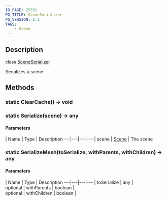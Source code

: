 ```yaml
---
ID_PAGE: 25331
PG_TITLE: SceneSerializer
PG_VERSION: 2.1
TAGS:
    - Scene
---
```

## Description

class [SceneSerializer](/classes/3.0/SceneSerializer)

Serializes a scene

## Methods

### static ClearCache() &rarr; void


### static Serialize(scene) &rarr; any



#### Parameters
 | Name | Type | Description
---|---|---|---
 | scene | [Scene](/classes/3.0/Scene) |      The scene

### static SerializeMesh(toSerialize, withParents, withChildren) &rarr; any



#### Parameters
 | Name | Type | Description
---|---|---|---
 | toSerialize | any |     
optional | withParents | boolean |     
optional | withChildren | boolean |     
